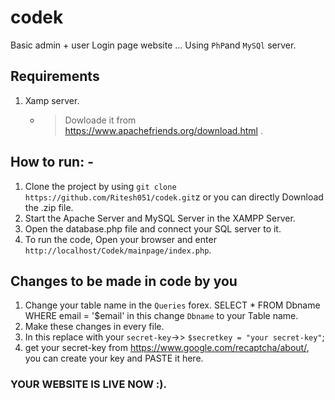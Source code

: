 # codek
Basic admin + user Login page website ...  Using `PhP`and `MySQl` server. 

## Requirements
1. Xamp server. 
     - > Dowloade it from https://www.apachefriends.org/download.html . 

## How to run: - 

1. Clone the project by using `git clone https://github.com/Ritesh051/codek.git`z or you can directly Download the .zip file.
2. Start the Apache Server and MySQL Server in the XAMPP Server.
3. Open the database.php file and connect your SQL server to it.
4. To run the code, Open your browser and enter `http://localhost/Codek/mainpage/index.php`.

## Changes to be made in code by you 
1. Change your table name in the `Queries` forex. SELECT * FROM Dbname WHERE email = '$email' in this change `Dbname` to your Table name. 
2. Make these changes in every file. 
3. In this replace with your `secret-key`->>  `$secretkey = "your secret-key"`;
4. get your secret-key from https://www.google.com/recaptcha/about/, you can create your key and PASTE it here.


###  YOUR WEBSITE IS LIVE NOW :). 
